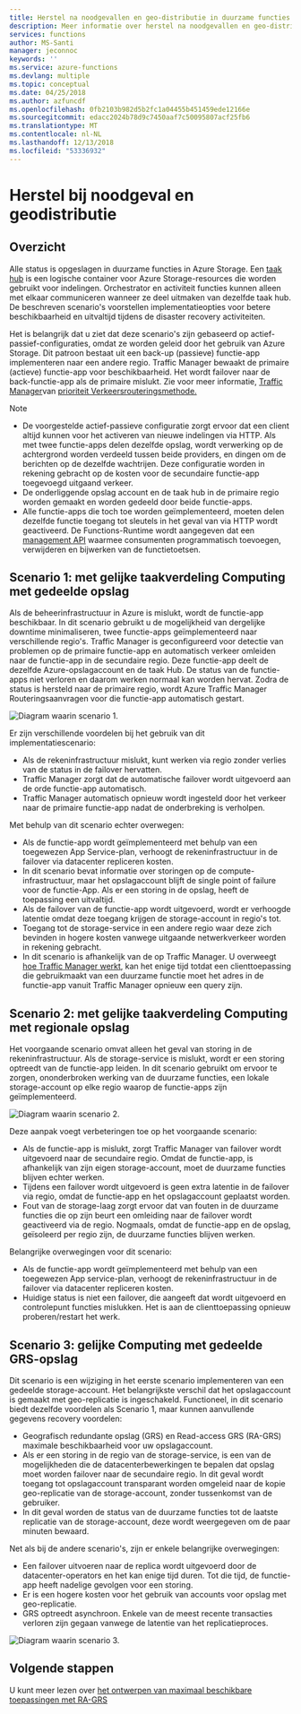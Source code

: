 ```yaml
---
title: Herstel na noodgevallen en geo-distributie in duurzame functies - Azure
description: Meer informatie over herstel na noodgevallen en geo-distributie in duurzame functies.
services: functions
author: MS-Santi
manager: jeconnoc
keywords: ''
ms.service: azure-functions
ms.devlang: multiple
ms.topic: conceptual
ms.date: 04/25/2018
ms.author: azfuncdf
ms.openlocfilehash: 0fb2103b982d5b2fc1a04455b451459ede12166e
ms.sourcegitcommit: edacc2024b78d9c7450aaf7c50095807acf25fb6
ms.translationtype: MT
ms.contentlocale: nl-NL
ms.lasthandoff: 12/13/2018
ms.locfileid: "53336932"
---
```

# <a name="disaster-recovery-and-geo-distribution"></a>Herstel bij noodgeval en geodistributie

## <a name="overview"></a>Overzicht

Alle status is opgeslagen in duurzame functies in Azure Storage. Een [taak hub](durable-functions-task-hubs.md) is een logische container voor Azure Storage-resources die worden gebruikt voor indelingen. Orchestrator en activiteit functies kunnen alleen met elkaar communiceren wanneer ze deel uitmaken van dezelfde taak hub.
De beschreven scenario's voorstellen implementatieopties voor betere beschikbaarheid en uitvaltijd tijdens de disaster recovery activiteiten.

Het is belangrijk dat u ziet dat deze scenario's zijn gebaseerd op actief-passief-configuraties, omdat ze worden geleid door het gebruik van Azure Storage. Dit patroon bestaat uit een back-up (passieve) functie-app implementeren naar een andere regio. Traffic Manager bewaakt de primaire (actieve) functie-app voor beschikbaarheid. Het wordt failover naar de back-functie-app als de primaire mislukt. Zie voor meer informatie, [Traffic Manager](https://azure.microsoft.com/services/traffic-manager/)van [prioriteit Verkeersrouteringsmethode.](../../traffic-manager/traffic-manager-routing-methods.md#a-name--priorityapriority-traffic-routing-method)

>[!NOTE]
>
> - De voorgestelde actief-passieve configuratie zorgt ervoor dat een client altijd kunnen voor het activeren van nieuwe indelingen via HTTP. Als met twee functie-apps delen dezelfde opslag, wordt verwerking op de achtergrond worden verdeeld tussen beide providers, en dingen om de berichten op de dezelfde wachtrijen. Deze configuratie worden in rekening gebracht op de kosten voor de secundaire functie-app toegevoegd uitgaand verkeer.
> - De onderliggende opslag account en de taak hub in de primaire regio worden gemaakt en worden gedeeld door beide functie-apps.
> - Alle functie-apps die toch toe worden geïmplementeerd, moeten delen dezelfde functie toegang tot sleutels in het geval van via HTTP wordt geactiveerd. De Functions-Runtime wordt aangegeven dat een [management API](https://github.com/Azure/azure-functions-host/wiki/Key-management-API) waarmee consumenten programmatisch toevoegen, verwijderen en bijwerken van de functietoetsen.

## <a name="scenario-1---load-balanced-compute-with-shared-storage"></a>Scenario 1: met gelijke taakverdeling Computing met gedeelde opslag

Als de beheerinfrastructuur in Azure is mislukt, wordt de functie-app beschikbaar. In dit scenario gebruikt u de mogelijkheid van dergelijke downtime minimaliseren, twee functie-apps geïmplementeerd naar verschillende regio's.
Traffic Manager is geconfigureerd voor detectie van problemen op de primaire functie-app en automatisch verkeer omleiden naar de functie-app in de secundaire regio. Deze functie-app deelt de dezelfde Azure-opslagaccount en de taak Hub. De status van de functie-apps niet verloren en daarom werken normaal kan worden hervat. Zodra de status is hersteld naar de primaire regio, wordt Azure Traffic Manager Routeringsaanvragen voor die functie-app automatisch gestart.

![Diagram waarin scenario 1.](./media/durable-functions-disaster-recovery-geo-distribution/durable-functions-geo-scenario01.png)

Er zijn verschillende voordelen bij het gebruik van dit implementatiescenario:

- Als de rekeninfrastructuur mislukt, kunt werken via regio zonder verlies van de status in de failover hervatten.
- Traffic Manager zorgt dat de automatische failover wordt uitgevoerd aan de orde functie-app automatisch.
- Traffic Manager automatisch opnieuw wordt ingesteld door het verkeer naar de primaire functie-app nadat de onderbreking is verholpen.

Met behulp van dit scenario echter overwegen:

- Als de functie-app wordt geïmplementeerd met behulp van een toegewezen App Service-plan, verhoogt de rekeninfrastructuur in de failover via datacenter repliceren kosten.
- In dit scenario bevat informatie over storingen op de compute-infrastructuur, maar het opslagaccount blijft de single point of failure voor de functie-App. Als er een storing in de opslag, heeft de toepassing een uitvaltijd.
- Als de failover van de functie-app wordt uitgevoerd, wordt er verhoogde latentie omdat deze toegang krijgen de storage-account in regio's tot.
- Toegang tot de storage-service in een andere regio waar deze zich bevinden in hogere kosten vanwege uitgaande netwerkverkeer worden in rekening gebracht.
- In dit scenario is afhankelijk van de op Traffic Manager. U overweegt [hoe Traffic Manager werkt](../../traffic-manager/traffic-manager-how-it-works.md), kan het enige tijd totdat een clienttoepassing die gebruikmaakt van een duurzame functie moet het adres in de functie-app vanuit Traffic Manager opnieuw een query zijn.

## <a name="scenario-2---load-balanced-compute-with-regional-storage"></a>Scenario 2: met gelijke taakverdeling Computing met regionale opslag

Het voorgaande scenario omvat alleen het geval van storing in de rekeninfrastructuur. Als de storage-service is mislukt, wordt er een storing optreedt van de functie-app leiden.
In dit scenario gebruikt om ervoor te zorgen, ononderbroken werking van de duurzame functies, een lokale storage-account op elke regio waarop de functie-apps zijn geïmplementeerd.

![Diagram waarin scenario 2.](./media/durable-functions-disaster-recovery-geo-distribution/durable-functions-geo-scenario02.png)

Deze aanpak voegt verbeteringen toe op het voorgaande scenario:

- Als de functie-app is mislukt, zorgt Traffic Manager van failover wordt uitgevoerd naar de secundaire regio. Omdat de functie-app, is afhankelijk van zijn eigen storage-account, moet de duurzame functies blijven echter werken.
- Tijdens een failover wordt uitgevoerd is geen extra latentie in de failover via regio, omdat de functie-app en het opslagaccount geplaatst worden.
- Fout van de storage-laag zorgt ervoor dat van fouten in de duurzame functies die op zijn beurt een omleiding naar de failover wordt geactiveerd via de regio. Nogmaals, omdat de functie-app en de opslag, geïsoleerd per regio zijn, de duurzame functies blijven werken.

Belangrijke overwegingen voor dit scenario:

- Als de functie-app wordt geïmplementeerd met behulp van een toegewezen App service-plan, verhoogt de rekeninfrastructuur in de failover via datacenter repliceren kosten.
- Huidige status is niet een failover, die aangeeft dat wordt uitgevoerd en controlepunt functies mislukken. Het is aan de clienttoepassing opnieuw proberen/restart het werk.

## <a name="scenario-3---load-balanced-compute-with-grs-shared-storage"></a>Scenario 3: gelijke Computing met gedeelde GRS-opslag

Dit scenario is een wijziging in het eerste scenario implementeren van een gedeelde storage-account. Het belangrijkste verschil dat het opslagaccount is gemaakt met geo-replicatie is ingeschakeld.
Functioneel, in dit scenario biedt dezelfde voordelen als Scenario 1, maar kunnen aanvullende gegevens recovery voordelen:

- Geografisch redundante opslag (GRS) en Read-access GRS (RA-GRS) maximale beschikbaarheid voor uw opslagaccount.
- Als er een storing in de regio van de storage-service, is een van de mogelijkheden die de datacenterbewerkingen te bepalen dat opslag moet worden failover naar de secundaire regio. In dit geval wordt toegang tot opslagaccount transparant worden omgeleid naar de kopie geo-replicatie van de storage-account, zonder tussenkomst van de gebruiker.
- In dit geval worden de status van de duurzame functies tot de laatste replicatie van de storage-account, deze wordt weergegeven om de paar minuten bewaard.

Net als bij de andere scenario's, zijn er enkele belangrijke overwegingen:

- Een failover uitvoeren naar de replica wordt uitgevoerd door de datacenter-operators en het kan enige tijd duren. Tot die tijd, de functie-app heeft nadelige gevolgen voor een storing.
- Er is een hogere kosten voor het gebruik van accounts voor opslag met geo-replicatie.
- GRS optreedt asynchroon. Enkele van de meest recente transacties verloren zijn gegaan vanwege de latentie van het replicatieproces.

![Diagram waarin scenario 3.](./media/durable-functions-disaster-recovery-geo-distribution/durable-functions-geo-scenario03.png)

## <a name="next-steps"></a>Volgende stappen

U kunt meer lezen over [het ontwerpen van maximaal beschikbare toepassingen met RA-GRS](../../storage/common/storage-designing-ha-apps-with-ragrs.md)
